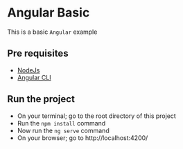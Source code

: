 # Angular Basic

This is a basic `Angular` example

## Pre requisites

- [NodeJs](https://nodejs.org/en/)
- [Angular CLI](https://angular.io/cli)

## Run the project

- On your terminal; go to the root directory of this project
- Run the `npm install` command
- Now run the `ng serve` command
- On your browser; go to http://localhost:4200/

